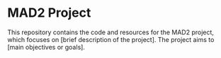 # MAD2 Project

This repository contains the code and resources for the MAD2 project, which focuses on [brief description of the project]. The project aims to [main objectives or goals].

